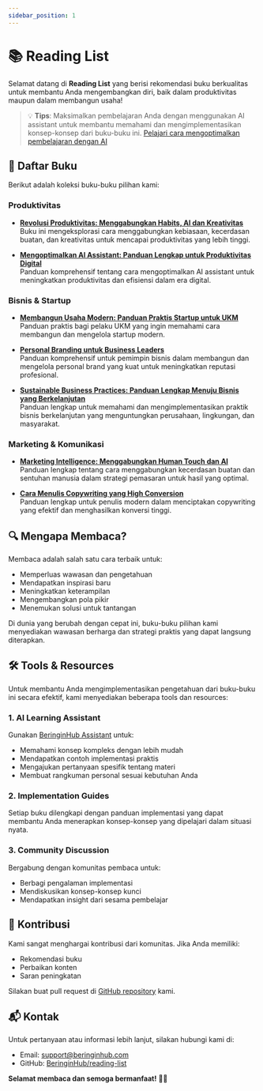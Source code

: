 ```yaml
---
sidebar_position: 1
---
```


# 📚 Reading List

Selamat datang di **Reading List** yang berisi rekomendasi buku berkualitas untuk membantu Anda mengembangkan diri, baik dalam produktivitas maupun dalam membangun usaha!

> 💡 **Tips**: Maksimalkan pembelajaran Anda dengan menggunakan AI assistant untuk membantu memahami dan mengimplementasikan konsep-konsep dari buku-buku ini. [Pelajari cara mengoptimalkan pembelajaran dengan AI](https://apps.beringinhub.com/id/products/assistant)

## 📖 Daftar Buku

Berikut adalah koleksi buku-buku pilihan kami:

### Produktivitas

- [**Revolusi Produktivitas: Menggabungkan Habits, AI dan Kreativitas**](./revolusi-produktivitas/intro.md)  
  Buku ini mengeksplorasi cara menggabungkan kebiasaan, kecerdasan buatan, dan kreativitas untuk mencapai produktivitas yang lebih tinggi.

- [**Mengoptimalkan AI Assistant: Panduan Lengkap untuk Produktivitas Digital**](./mengoptimalkan-ai-assitant/intro.md)  
  Panduan komprehensif tentang cara mengoptimalkan AI assistant untuk meningkatkan produktivitas dan efisiensi dalam era digital.

### Bisnis & Startup

- [**Membangun Usaha Modern: Panduan Praktis Startup untuk UKM**](./membangun-usaha-modern/intro.md)  
  Panduan praktis bagi pelaku UKM yang ingin memahami cara membangun dan mengelola startup modern.

- [**Personal Branding untuk Business Leaders**](./personal-branding-business-leaders/intro.md)  
  Panduan komprehensif untuk pemimpin bisnis dalam membangun dan mengelola personal brand yang kuat untuk meningkatkan reputasi profesional.

- [**Sustainable Business Practices: Panduan Lengkap Menuju Bisnis yang Berkelanjutan**](./sustainability-business-practices/intro.md)  
  Panduan lengkap untuk memahami dan mengimplementasikan praktik bisnis berkelanjutan yang menguntungkan perusahaan, lingkungan, dan masyarakat.

### Marketing & Komunikasi

- [**Marketing Intelligence: Menggabungkan Human Touch dan AI**](./marketing-intelligent/intro.md)  
  Panduan lengkap tentang cara menggabungkan kecerdasan buatan dan sentuhan manusia dalam strategi pemasaran untuk hasil yang optimal.

- [**Cara Menulis Copywriting yang High Conversion**](./belajar-copywriting/intro.md)  
  Panduan lengkap untuk penulis modern dalam menciptakan copywriting yang efektif dan menghasilkan konversi tinggi.

## 🔍 Mengapa Membaca?

Membaca adalah salah satu cara terbaik untuk:
- Memperluas wawasan dan pengetahuan
- Mendapatkan inspirasi baru
- Meningkatkan keterampilan
- Mengembangkan pola pikir
- Menemukan solusi untuk tantangan

Di dunia yang berubah dengan cepat ini, buku-buku pilihan kami menyediakan wawasan berharga dan strategi praktis yang dapat langsung diterapkan.

## 🛠️ Tools & Resources

Untuk membantu Anda mengimplementasikan pengetahuan dari buku-buku ini secara efektif, kami menyediakan beberapa tools dan resources:

### 1. AI Learning Assistant
Gunakan [BeringinHub Assistant](https://apps.beringinhub.com/id/products/assistant) untuk:
- Memahami konsep kompleks dengan lebih mudah
- Mendapatkan contoh implementasi praktis
- Mengajukan pertanyaan spesifik tentang materi
- Membuat rangkuman personal sesuai kebutuhan Anda

### 2. Implementation Guides
Setiap buku dilengkapi dengan panduan implementasi yang dapat membantu Anda menerapkan konsep-konsep yang dipelajari dalam situasi nyata.

### 3. Community Discussion
Bergabung dengan komunitas pembaca untuk:
- Berbagi pengalaman implementasi
- Mendiskusikan konsep-konsep kunci
- Mendapatkan insight dari sesama pembelajar

## 🚀 Kontribusi

Kami sangat menghargai kontribusi dari komunitas. Jika Anda memiliki:
- Rekomendasi buku
- Perbaikan konten
- Saran peningkatan

Silakan buat pull request di [GitHub repository](https://github.com/BeringinHub/reading-list) kami.

## 📬 Kontak

Untuk pertanyaan atau informasi lebih lanjut, silakan hubungi kami di:
- Email: [support@beringinhub.com](mailto:support@beringinhub.com)
- GitHub: [BeringinHub/reading-list](https://github.com/BeringinHub/reading-list)

**Selamat membaca dan semoga bermanfaat!** 📖✨ 